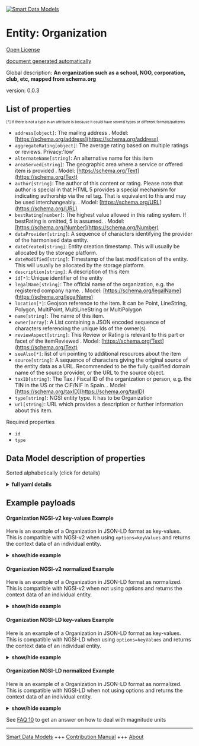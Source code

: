 <!-- 10-Header -->  
[![Smart Data Models](https://smartdatamodels.org/wp-content/uploads/2022/01/SmartDataModels_logo.png "Logo")](https://smartdatamodels.org)  
Entity: Organization  
====================<!-- /10-Header -->  
<!-- 15-License -->  
[Open License](https://github.com/smart-data-models//dataModel.Organization/blob/master/Organization/LICENSE.md)  
[document generated automatically](https://docs.google.com/presentation/d/e/2PACX-1vTs-Ng5dIAwkg91oTTUdt8ua7woBXhPnwavZ0FxgR8BsAI_Ek3C5q97Nd94HS8KhP-r_quD4H0fgyt3/pub?start=false&loop=false&delayms=3000#slide=id.gb715ace035_0_60)  
<!-- /15-License -->  
<!-- 20-Description -->  
Global description: **An organization such as a school, NGO, corporation, club, etc, mapped from schema.org**  
version: 0.0.3  
<!-- /20-Description -->  
<!-- 30-PropertiesList -->  

## List of properties  

<sup><sub>[*] If there is not a type in an attribute is because it could have several types or different formats/patterns</sub></sup>  
- `address[object]`: The mailing address  . Model: [https://schema.org/address](https://schema.org/address)- `aggregateRating[object]`: The average rating based on multiple ratings or reviews. Privacy:'low'  - `alternateName[string]`: An alternative name for this item  - `areaServed[string]`: The geographic area where a service or offered item is provided  . Model: [https://schema.org/Text](https://schema.org/Text)- `author[string]`: The author of this content or rating. Please note that author is special in that HTML 5 provides a special mechanism for indicating authorship via the rel tag. That is equivalent to this and may be used interchangeably.  . Model: [https://schema.org/URL](https://schema.org/URL)- `bestRating[number]`: The highest value allowed in this rating system. If bestRating is omitted, 5 is assumed.   . Model: [https://schema.org/Number](https://schema.org/Number)- `dataProvider[string]`: A sequence of characters identifying the provider of the harmonised data entity.  - `dateCreated[string]`: Entity creation timestamp. This will usually be allocated by the storage platform.  - `dateModified[string]`: Timestamp of the last modification of the entity. This will usually be allocated by the storage platform.  - `description[string]`: A description of this item  - `id[*]`: Unique identifier of the entity  - `legalName[string]`: The official name of the organization, e.g. the registered company name.  . Model: [https://schema.org/legalName](https://schema.org/legalName)- `location[*]`: Geojson reference to the item. It can be Point, LineString, Polygon, MultiPoint, MultiLineString or MultiPolygon  - `name[string]`: The name of this item.  - `owner[array]`: A List containing a JSON encoded sequence of characters referencing the unique Ids of the owner(s)  - `reviewAspect[string]`: This Review or Rating is relevant to this part or facet of the itemReviewed  . Model: [https://schema.org/Text](https://schema.org/Text)- `seeAlso[*]`: list of uri pointing to additional resources about the item  - `source[string]`: A sequence of characters giving the original source of the entity data as a URL. Recommended to be the fully qualified domain name of the source provider, or the URL to the source object.  - `taxID[string]`: The Tax / Fiscal ID of the organization or person, e.g. the TIN in the US or the CIF/NIF in Spain.  . Model: [https://schema.org/taxID](https://schema.org/taxID)- `type[string]`: NGSI entity type. It has to be Organization  - `url[string]`: URL which provides a description or further information about this item.  <!-- /30-PropertiesList -->  
<!-- 35-RequiredProperties -->  
Required properties  
- `id`  - `type`  <!-- /35-RequiredProperties -->  
<!-- 40-RequiredProperties -->  
<!-- /40-RequiredProperties -->  
<!-- 50-DataModelHeader -->  
## Data Model description of properties  
Sorted alphabetically (click for details)  
<!-- /50-DataModelHeader -->  
<!-- 60-ModelYaml -->  
<details><summary><strong>full yaml details</strong></summary>    
```yaml  
Organization:    
  description: 'An organization such as a school, NGO, corporation, club, etc, mapped from schema.org'    
  properties:    
    address:    
      description: 'The mailing address'    
      properties:    
        addressCountry:    
          description: 'Property. The country. For example, Spain. Model:''https://schema.org/addressCountry'''    
          type: string    
        addressLocality:    
          description: 'Property. The locality in which the street address is, and which is in the region. Model:''https://schema.org/addressLocality'''    
          type: string    
        addressRegion:    
          description: 'Property. The region in which the locality is, and which is in the country. Model:''https://schema.org/addressRegion'''    
          type: string    
        postOfficeBoxNumber:    
          description: 'Property. The post office box number for PO box addresses. For example, 03578. Model:''https://schema.org/postOfficeBoxNumber'''    
          type: string    
        postalCode:    
          description: 'Property. The postal code. For example, 24004. Model:''https://schema.org/https://schema.org/postalCode'''    
          type: string    
        streetAddress:    
          description: 'Property. The street address. Model:''https://schema.org/streetAddress'''    
          type: string    
      type: object    
      x-ngsi:    
        model: https://schema.org/address    
        type: Property    
    aggregateRating:    
      description: 'The average rating based on multiple ratings or reviews. Privacy:''low'''    
      properties:    
        itemReviewed:    
          anyOf:    
            - description: 'Property. Identifier format of any NGSI entity'    
              maxLength: 256    
              minLength: 1    
              pattern: ^[\w\-\.\{\}\$\+\*\[\]`|~^@!,:\\]+$    
              type: string    
            - description: 'Property. Identifier format of any NGSI entity'    
              format: uri    
              type: string    
          description: 'Relationship. The item that is being reviewed/rated. '    
        ratingCount:    
          minimum: 0    
          type: number    
        reviewCount:    
          minimum: 0    
          type: number    
      type: object    
      x-ngsi:    
        type: Property    
    alternateName:    
      description: 'An alternative name for this item'    
      type: string    
      x-ngsi:    
        type: Property    
    areaServed:    
      description: 'The geographic area where a service or offered item is provided'    
      type: string    
      x-ngsi:    
        model: https://schema.org/Text    
        type: Property    
    author:    
      description: 'The author of this content or rating. Please note that author is special in that HTML 5 provides a special mechanism for indicating authorship via the rel tag. That is equivalent to this and may be used interchangeably.'    
      format: uri    
      type: string    
      x-ngsi:    
        model: https://schema.org/URL    
        type: Relationship    
    bestRating:    
      description: 'The highest value allowed in this rating system. If bestRating is omitted, 5 is assumed. '    
      type: number    
      x-ngsi:    
        model: https://schema.org/Number    
        type: Property    
    dataProvider:    
      description: 'A sequence of characters identifying the provider of the harmonised data entity.'    
      type: string    
      x-ngsi:    
        type: Property    
    dateCreated:    
      description: 'Entity creation timestamp. This will usually be allocated by the storage platform.'    
      format: date-time    
      type: string    
      x-ngsi:    
        type: Property    
    dateModified:    
      description: 'Timestamp of the last modification of the entity. This will usually be allocated by the storage platform.'    
      format: date-time    
      type: string    
      x-ngsi:    
        type: Property    
    description:    
      description: 'A description of this item'    
      type: string    
      x-ngsi:    
        type: Property    
    id:    
      anyOf: &organization_-_properties_-_owner_-_items_-_anyof    
        - description: 'Property. Identifier format of any NGSI entity'    
          maxLength: 256    
          minLength: 1    
          pattern: ^[\w\-\.\{\}\$\+\*\[\]`|~^@!,:\\]+$    
          type: string    
        - description: 'Property. Identifier format of any NGSI entity'    
          format: uri    
          type: string    
      description: 'Unique identifier of the entity'    
      x-ngsi:    
        type: Property    
    legalName:    
      description: 'The official name of the organization, e.g. the registered company name.'    
      type: string    
      x-ngsi:    
        model: https://schema.org/legalName    
        type: Property    
    location:    
      description: 'Geojson reference to the item. It can be Point, LineString, Polygon, MultiPoint, MultiLineString or MultiPolygon'    
      oneOf:    
        - description: 'GeoProperty. Geojson reference to the item. Point'    
          properties:    
            bbox:    
              items:    
                type: number    
              minItems: 4    
              type: array    
            coordinates:    
              items:    
                type: number    
              minItems: 2    
              type: array    
            type:    
              enum:    
                - Point    
              type: string    
          required:    
            - type    
            - coordinates    
          title: 'GeoJSON Point'    
          type: object    
        - description: 'GeoProperty. Geojson reference to the item. LineString'    
          properties:    
            bbox:    
              items:    
                type: number    
              minItems: 4    
              type: array    
            coordinates:    
              items:    
                items:    
                  type: number    
                minItems: 2    
                type: array    
              minItems: 2    
              type: array    
            type:    
              enum:    
                - LineString    
              type: string    
          required:    
            - type    
            - coordinates    
          title: 'GeoJSON LineString'    
          type: object    
        - description: 'GeoProperty. Geojson reference to the item. Polygon'    
          properties:    
            bbox:    
              items:    
                type: number    
              minItems: 4    
              type: array    
            coordinates:    
              items:    
                items:    
                  items:    
                    type: number    
                  minItems: 2    
                  type: array    
                minItems: 4    
                type: array    
              type: array    
            type:    
              enum:    
                - Polygon    
              type: string    
          required:    
            - type    
            - coordinates    
          title: 'GeoJSON Polygon'    
          type: object    
        - description: 'GeoProperty. Geojson reference to the item. MultiPoint'    
          properties:    
            bbox:    
              items:    
                type: number    
              minItems: 4    
              type: array    
            coordinates:    
              items:    
                items:    
                  type: number    
                minItems: 2    
                type: array    
              type: array    
            type:    
              enum:    
                - MultiPoint    
              type: string    
          required:    
            - type    
            - coordinates    
          title: 'GeoJSON MultiPoint'    
          type: object    
        - description: 'GeoProperty. Geojson reference to the item. MultiLineString'    
          properties:    
            bbox:    
              items:    
                type: number    
              minItems: 4    
              type: array    
            coordinates:    
              items:    
                items:    
                  items:    
                    type: number    
                  minItems: 2    
                  type: array    
                minItems: 2    
                type: array    
              type: array    
            type:    
              enum:    
                - MultiLineString    
              type: string    
          required:    
            - type    
            - coordinates    
          title: 'GeoJSON MultiLineString'    
          type: object    
        - description: 'GeoProperty. Geojson reference to the item. MultiLineString'    
          properties:    
            bbox:    
              items:    
                type: number    
              minItems: 4    
              type: array    
            coordinates:    
              items:    
                items:    
                  items:    
                    items:    
                      type: number    
                    minItems: 2    
                    type: array    
                  minItems: 4    
                  type: array    
                type: array    
              type: array    
            type:    
              enum:    
                - MultiPolygon    
              type: string    
          required:    
            - type    
            - coordinates    
          title: 'GeoJSON MultiPolygon'    
          type: object    
      x-ngsi:    
        type: GeoProperty    
    name:    
      description: 'The name of this item.'    
      type: string    
      x-ngsi:    
        type: Property    
    owner:    
      description: 'A List containing a JSON encoded sequence of characters referencing the unique Ids of the owner(s)'    
      items:    
        anyOf: *organization_-_properties_-_owner_-_items_-_anyof    
        description: 'Property. Unique identifier of the entity'    
      type: array    
      x-ngsi:    
        type: Property    
    reviewAspect:    
      description: 'This Review or Rating is relevant to this part or facet of the itemReviewed'    
      type: string    
      x-ngsi:    
        model: https://schema.org/Text    
        type: Property    
    seeAlso:    
      description: 'list of uri pointing to additional resources about the item'    
      oneOf:    
        - items:    
            format: uri    
            type: string    
          minItems: 1    
          type: array    
        - format: uri    
          type: string    
      x-ngsi:    
        type: Property    
    source:    
      description: 'A sequence of characters giving the original source of the entity data as a URL. Recommended to be the fully qualified domain name of the source provider, or the URL to the source object.'    
      type: string    
      x-ngsi:    
        type: Property    
    taxID:    
      description: 'The Tax / Fiscal ID of the organization or person, e.g. the TIN in the US or the CIF/NIF in Spain.'    
      type: string    
      x-ngsi:    
        model: https://schema.org/taxID    
        type: Property    
    type:    
      description: 'NGSI entity type. It has to be Organization'    
      enum:    
        - Organization    
      type: string    
      x-ngsi:    
        type: Property    
    url:    
      description: 'URL which provides a description or further information about this item.'    
      format: uri    
      type: string    
      x-ngsi:    
        type: Property    
  required:    
    - id    
    - type    
  type: object    
  x-derived-from: https://schema.org/Organization    
  x-disclaimer: 'Redistribution and use in source and binary forms, with or without modification, are permitted  provided that the license conditions are met. Copyleft (c) 2022 Contributors to Smart Data Models Program'    
  x-license-url: https://github.com/smart-data-models/dataModel.Organization/blob/master/Organization/LICENSE.md    
  x-model-schema: https://smart-data-models.github.io/DataModel.Organization/Organization/schema.json    
  x-model-tags: ""    
  x-version: 0.0.3    
```  
</details>    
<!-- /60-ModelYaml -->  
<!-- 70-MiddleNotes -->  
<!-- /70-MiddleNotes -->  
<!-- 80-Examples -->  
## Example payloads    
#### Organization NGSI-v2 key-values Example    
Here is an example of a Organization in JSON-LD format as key-values. This is compatible with NGSI-v2 when  using `options=keyValues` and returns the context data of an individual entity.  
<details><summary><strong>show/hide example</strong></summary>    
```json  
{  
  "id": "urn:ngsi-ld:Organization:34f91f29-aadd-45f7-ab9e-4fca2baffdd7",  
  "type": "Organization",  
  "dateCreated": "2022-06-21T08:24:35.905712+02:00",  
  "dateModified": "2022-06-22T09:24:35.905712+02:00",  
  "name": "Example Organization",  
  "location": {  
    "type": "Point",  
    "coordinates": [  
      49.40,  
      8.68  
    ]  
  },  
  "address": {  
    "addressLocality": "Heidelberg",  
    "postalCode": "69115",  
    "streetAddress": "Example-Street 42"  
  },  
  "areaServed": "Stadt Heidelberg",  
  "url": "https://www.example-organization-homepage.com",  
  "legalName": "Beispielname GmbH",  
  "taxID": "12345678900"  
}  
```  
</details>  
#### Organization NGSI-v2 normalized Example    
Here is an example of a Organization in JSON-LD format as normalized. This is compatible with NGSI-v2 when not using options and returns the context data of an individual entity.  
<details><summary><strong>show/hide example</strong></summary>    
```json  
{  
  "id": "urn:ngsi-ld:Organization:34f91f29-aadd-45f7-ab9e-4fca2baffdd7",  
  "type": "Organization",  
  "dateCreated": {  
    "type": "Date-Time",  
    "value": "2022-06-21T08:24:35.905712+02:00"  
  },  
  "dateModified": {  
    "type": "Date-Time",  
    "value": "2022-06-22T09:24:35.905712+02:00"  
  },  
  "name": {  
    "type": "Text",  
    "value": "Example Organization"  
  },  
  "location": {  
    "type": "geo:json",  
    "value": {  
      "type": "Point",  
      "coordinates": [  
        49.40,  
        8.68  
      ]  
    }  
  },  
  "address": {  
    "type": "PostalAddress",  
    "value": {  
      "addressLocality": "Heidelberg",  
      "postalCode": "69115",  
      "streetAddress": "Example-Street 42"  
    }  
  },  
  "areaServed": {  
    "type": "Text",  
    "value": "Stadt Heidelberg"  
  },  
  "url": {  
    "type": "URI",  
    "value": "https://www.example-organization-homepage.com"  
  },  
  "legalName": {  
    "type": "Text",  
    "value": "Beispielname GmbH"  
  },  
  "taxID": {  
    "type": "Text",  
    "value": "12345678900"  
  },  
  "@context": [  
    "https://smart-data-models.github.io/DataModel.Organization/context.jsonld"  
  ]  
}  
```  
</details>  
#### Organization NGSI-LD key-values Example    
Here is an example of a Organization in JSON-LD format as key-values. This is compatible with NGSI-LD when  using `options=keyValues` and returns the context data of an individual entity.  
<details><summary><strong>show/hide example</strong></summary>    
```json  
{  
    "id": "urn:ngsi-ld:Organization:34f91f29-aadd-45f7-ab9e-4fca2baffdd7",  
    "type": "Organization",  
    "dateCreated": "2022-06-21T08:24:35.905712+02:00",  
    "dateModified": "2022-06-22T09:24:35.905712+02:00",  
    "name": "Example Organization",  
    "location": {  
        "type": "Point",  
        "coordinates": [  
            49.4,  
            8.68  
        ]  
    },  
    "address": {  
        "addressLocality": "Heidelberg",  
        "postalCode": "69115",  
        "streetAddress": "Example-Street 42"  
    },  
    "areaServed": "Stadt Heidelberg",  
    "url": "https://www.example-organization-homepage.com",  
    "legalName": "Beispielname GmbH",  
    "taxID": "12345678900",  
    "@context": [  
        "https://smart-data-models.github.io/DataModel.Organization/context.jsonld",  
        "https://raw.githubusercontent.com/smart-data-models/dataModel.Organization/master/context.jsonld"  
    ]  
}  
```  
</details>  
#### Organization NGSI-LD normalized Example    
Here is an example of a Organization in JSON-LD format as normalized. This is compatible with NGSI-LD when not using options and returns the context data of an individual entity.  
<details><summary><strong>show/hide example</strong></summary>    
```json  
{  
    "id": "urn:ngsi-ld:Organization:34f91f29-aadd-45f7-ab9e-4fca2baffdd7",  
    "type": "Organization",  
    "dateCreated": {  
        "type": "Property",  
        "value": "2022-06-21T08:24:35.905712+02:00"  
    },  
    "dateModified": {  
        "type": "Property",  
        "value": "2022-06-22T09:24:35.905712+02:00"  
    },  
    "name": {  
        "type": "Property",  
        "value": "Example Organization"  
    },  
    "location": {  
        "type": "GeoProperty",  
        "value": {  
            "type": "Point",  
            "coordinates": [  
                49.4,  
                8.68  
            ]  
        }  
    },  
    "address": {  
        "type": "Property",  
        "value": {  
            "addressLocality": "Heidelberg",  
            "postalCode": "69115",  
            "streetAddress": "Example-Street 42"  
        }  
    },  
    "areaServed": {  
        "type": "Property",  
        "value": "Stadt Heidelberg"  
    },  
    "url": {  
        "type": "Property",  
        "value": "https://www.example-organization-homepage.com"  
    },  
    "legalName": {  
        "type": "Property",  
        "value": "Beispielname GmbH"  
    },  
    "taxID": {  
        "type": "Property",  
        "value": "12345678900"  
    },  
    "@context": [  
        "https://smart-data-models.github.io/DataModel.Organization/context.jsonld",  
        "https://raw.githubusercontent.com/smart-data-models/dataModel.Organization/master/context.jsonld"  
    ]  
}  
```  
</details><!-- /80-Examples -->  
<!-- 90-FooterNotes -->  
<!-- /90-FooterNotes -->  
<!-- 95-Units -->  
See [FAQ 10](https://smartdatamodels.org/index.php/faqs/) to get an answer on how to deal with magnitude units  
<!-- /95-Units -->  
<!-- 97-LastFooter -->  
---  
[Smart Data Models](https://smartdatamodels.org) +++ [Contribution Manual](https://bit.ly/contribution_manual) +++ [About](https://bit.ly/Introduction_SDM)<!-- /97-LastFooter -->  
